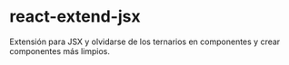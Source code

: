 # react-extend-jsx
Extensión para JSX y olvidarse de los ternarios en componentes y crear componentes más limpios.
